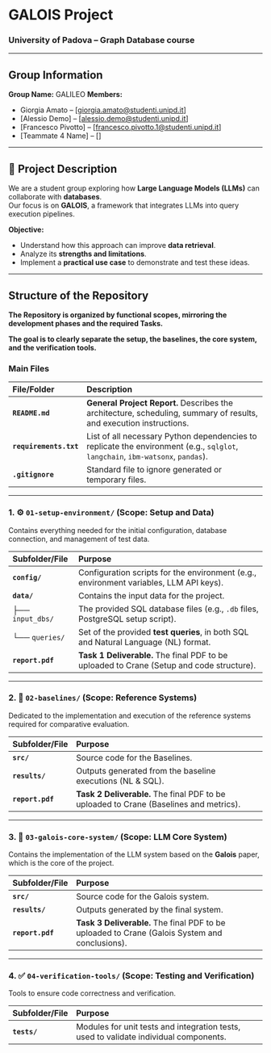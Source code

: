 # GALOIS Project
### University of Padova – Graph Database course

---

## Group Information
**Group Name:** GALILEO
**Members:**
- Giorgia Amato – [giorgia.amato@studenti.unipd.it]  
- [Alessio Demo] – [alessio.demo@studenti.unipd.it]  
- [Francesco Pivotto] – [francesco.pivotto.1@studenti.unipd.it]  
- [Teammate 4 Name] – []  

---

## 🎯 Project Description
We are a student group exploring how **Large Language Models (LLMs)** can collaborate with **databases**.  
Our focus is on **GALOIS**, a framework that integrates LLMs into query execution pipelines.

**Objective:**
- Understand how this approach can improve **data retrieval**.  
- Analyze its **strengths and limitations**.  
- Implement a **practical use case** to demonstrate and test these ideas.

---

## Structure of the Repository

**The Repository is organized by functional scopes, mirroring the development phases and the required Tasks.**

**The goal is to clearly separate the setup, the baselines, the core system, and the verification tools.**

### Main Files

| File/Folder | Description                                                                                                                     |
| :--- |:--------------------------------------------------------------------------------------------------------------------------------|
| **`README.md`** | **General Project Report.** Describes the architecture, scheduling, summary of results, and execution instructions.             |
| **`requirements.txt`** | List of all necessary Python dependencies to replicate the environment (e.g., `sqlglot`, `langchain`, `ibm-watsonx`, `pandas`). |
| **`.gitignore`** | Standard file to ignore generated or temporary files.                                                                           |

***

### 1. ⚙️ `01-setup-environment/` (Scope: Setup and Data)

Contains everything needed for the initial configuration, database connection, and management of test data.

| Subfolder/File         | Purpose |
|:-----------------------| :--- |
| **`config/`**          | Configuration scripts for the environment (e.g., environment variables, LLM API keys). |
| **`data/`**            | Contains the input data for the project. |
| ├── `input_dbs/`       | The provided SQL database files (e.g., `.db` files, PostgreSQL setup script). |
| └── `queries/`         | Set of the provided **test queries**, in both SQL and Natural Language (NL) format. |
| **`report.pdf`** | **Task 1 Deliverable.** The final PDF to be uploaded to Crane (Setup and code structure). |

***

### 2. 🚦 `02-baselines/` (Scope: Reference Systems)

Dedicated to the implementation and execution of the reference systems required for comparative evaluation.

| Subfolder/File         | Purpose                                                                                |
|:-----------------------|:---------------------------------------------------------------------------------------|
| **`src/`**             | Source code for the Baselines.                                                         |
| **`results/`**         | Outputs generated from the baseline executions (NL & SQL).                             |
| **`report.pdf`** | **Task 2 Deliverable.** The final PDF to be uploaded to Crane (Baselines and metrics). |

***

### 3. 🚀 `03-galois-core-system/` (Scope: LLM Core System)

Contains the implementation of the LLM system based on the **Galois** paper, which is the core of the project.

| Subfolder/File         | Purpose |
|:-----------------------| :--- |
| **`src/`**             | Source code for the Galois system. |
| **`results/`**         | Outputs generated by the final system. |
| **`report.pdf`** | **Task 3 Deliverable.** The final PDF to be uploaded to Crane (Galois System and conclusions). |

***

### 4. ✅ `04-verification-tools/` (Scope: Testing and Verification)

Tools to ensure code correctness and verification.

| Subfolder/File | Purpose |
| :--- | :--- |
| **`tests/`** | Modules for unit tests and integration tests, used to validate individual components. |
